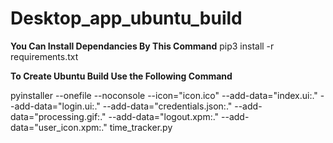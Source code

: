 # Desktop_app_ubuntu_build

**You Can Install Dependancies By This Command**
pip3 install -r requirements.txt 

**To Create Ubuntu Build Use the Following Command**

pyinstaller --onefile --noconsole --icon="icon.ico" --add-data="index.ui:." --add-data="login.ui:." --add-data="credentials.json:." --add-data="processing.gif:." --add-data="logout.xpm:." --add-data="user_icon.xpm:." time_tracker.py
